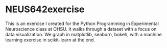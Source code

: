 # NEUS642exercise
This is an exercise I created for the Python Programming in Experimental Neuroscience class at OHSU. It walks through a dataset with a focus on data visualization. We graph in matplotlib, seaborn, bokeh, with a machine learning exercise in scikit-learn at the end.
